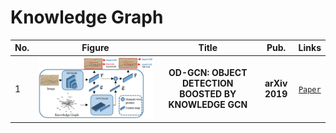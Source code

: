 # Knowledge Graph
|No.   |Figure   |Title   |Pub.  |Links|    
|-----|:-----:|:-----:|:-----:|:---:|   
|1|![OD-GCN](IM/OD-GCN.png)|__OD-GCN: OBJECT DETECTION BOOSTED BY KNOWLEDGE GCN__|__arXiv 2019__|[`Paper`](https://arxiv.org/abs/1908.04385)  |  
